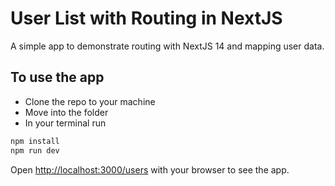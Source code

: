 # User List with Routing in NextJS

A simple app to demonstrate routing with NextJS 14 and mapping user data.

## To use the app

- Clone the repo to your machine
- Move into the folder
- In your terminal run

```bash
npm install
npm run dev
```

Open [http://localhost:3000/users](http://localhost:3000/users) with your browser to see the app.
